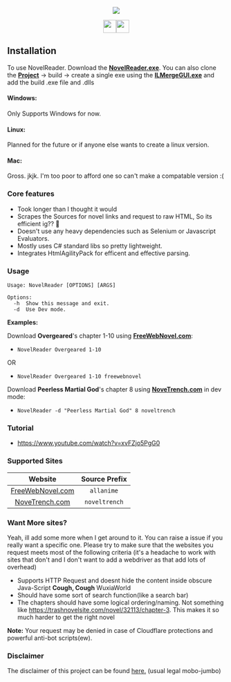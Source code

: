 <p align="center"><img src="https://capsule-render.vercel.app/api?type=soft&fontColor=FFA73E&text=Charles-Ay/NovelReader&height=170&fontSize=60&desc=It%20Works%20:P&descAlignY=75&descAlign=15&color=00000000&animation=twinkling"></p>


<p align="center"><a href="https://github.com/Charles-Ay/NovelReader"><img src="https://forthebadge.com/images/badges/0-percent-optimized.svg" height="30px"><img src="https://forthebadge.com/images/badges/made-with-c-sharp.svg" height="30px"></a></p>
</h1>

## Installation

To use NovelReader. Download the [**NovelReader.exe**](https://github.com/Charles-Ay/NovelReader/tree/main/MainProgram). You can also clone the [**Project**](https://github.com/Charles-Ay/NovelReader) -> build -> create a single exe using the [**ILMergeGUI.exe**](https://github.com/Charles-Ay/NovelReader/tree/main/ILMergeGUILatest) and add the build .exe file and .dlls

#### Windows:

Only Supports Windows for now.

#### Linux:

Planned for the future or if anyone else wants to create a linux version.

#### Mac:

Gross. jkjk. I'm too poor to afford one so can't make a compatable version :(

### Core features

- Took longer than I thought it would
- Scrapes the Sources for novel links and request to raw HTML, So its efficient ig?? 🤷
- Doesn't use any heavy dependencies such as Selenium or Javascript Evaluators.
- Mostly uses C# standard libs so pretty lightweight.
- Integrates HtmlAgilityPack for efficent and effective parsing.

### Usage

```
Usage: NovelReader [OPTIONS] [ARGS]

Options:
  -h  Show this message and exit.
  -d  Use Dev mode.
```

**Examples:**

Download **Overgeared**'s chapter 1-10 using [**FreeWebNovel.com**](https://FreeWebNovel.com/):

- ```
  NovelReader Overgeared 1-10
  ```
OR
- ```
  NovelReader Overgeared 1-10 freewebnovel
  ```

Download **Peerless Martial God**'s chapter 8 using [**NoveTrench.com**](https://noveltrench.com/) in dev mode:

- ```
  NovelReader -d "Peerless Martial God" 8 noveltrench
  ```

### Tutorial
- https://www.youtube.com/watch?v=xvFZjo5PgG0

### Supported Sites

| Website                                      | Source Prefix       |
| :------------------------------------------: | :-----------------: |
| [FreeWebNovel.com](https://FreeWebNovel.com/)| `allanime`          |
| [NoveTrench.com](https://noveltrench.com/)   |`noveltrench`        |

### Want More sites?

Yeah, ill add some more when I get around to it. You can raise a issue if you really want a specific one. Please try to make sure that the websites you request meets most of the following criteria (it's a headache to work with sites that don't and I don't want to add a webdriver as that add lots of overhead)
- Supports HTTP Request and doesnt hide the content inside obscure Java-Script **Cough, Cough** WuxiaWorld
- Should have some sort of search function(like a search bar)
- The chapters should have some logical ordering/naming. Not something like https://trashnovelsite.com/novel/32113/chapter-3. This makes it so much harder to get the right novel

**Note:** Your request may be denied in case of Cloudflare protections and powerful anti-bot scripts(ew).

### Disclaimer

The disclaimer of this project can be found [here.](./DISCLIAMER.md) (usual legal mobo-jumbo)